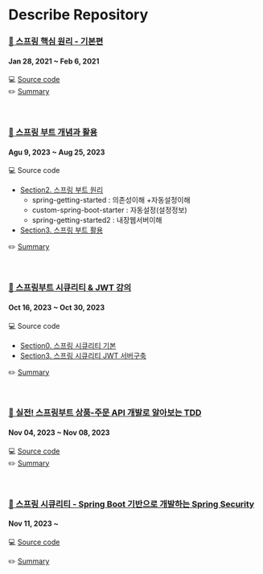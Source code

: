 # Describe Repository
### [🔗 스프링 핵심 원리 - 기본편 ](https://www.inflearn.com/course/%EC%8A%A4%ED%94%84%EB%A7%81-%ED%95%B5%EC%8B%AC-%EC%9B%90%EB%A6%AC-%EA%B8%B0%EB%B3%B8%ED%8E%B8) 
#### Jan 28, 2021 ~ Feb 6, 2021
💻 [Source code](https://github.com/eunsolJo/spring-study/tree/master/core) <br>
✏️ [Summary](https://golden-age-825.notion.site/01968ec65e6e41788eadbe4714c9dc0a?pvs=4)

<br>

### [🔗 스프링 부트 개념과 활용](https://www.inflearn.com/course/%EC%8A%A4%ED%94%84%EB%A7%81%EB%B6%80%ED%8A%B8/dashboard) 
#### Agu 9, 2023 ~ Aug 25, 2023
💻 Source code <br>
- [Section2. 스프링 부트 원리](https://github.com/eunsolJo/spring-study/tree/master/concept-of-spring-boot)
    - spring-getting-started : 의존성이해 +자동설정이해
    - custom-spring-boot-starter : 자동설정(설정정보)
    - spring-getting-started2 : 내장웹서버이해
- [Section3. 스프링 부트 활용](https://github.com/eunsolJo/spring-study/tree/master/use-spring-boot)

✏️ [Summary](https://golden-age-825.notion.site/706a63fcd1874b9fb57a241051d06d04?pvs=4)

<br>

### [🔗 스프링부트 시큐리티 & JWT 강의](https://www.inflearn.com/course/%EC%8A%A4%ED%94%84%EB%A7%81%EB%B6%80%ED%8A%B8-%EC%8B%9C%ED%81%90%EB%A6%AC%ED%8B%B0) 
#### Oct 16, 2023 ~ Oct 30, 2023
💻 Source code <br>
- [Section0. 스프링 시큐리티 기본](https://github.com/eunsolJo/spring-study/tree/master/spring-security-1)
- [Section3. 스프링 시큐리티 JWT 서버구축](https://github.com/eunsolJo/spring-study/tree/master/jwt)

✏️ [Summary](https://golden-age-825.notion.site/JWT-921ca43839104087868006c6ff288036?pvs=4)

<br>

### [🔗 실전! 스프링부트 상품-주문 API 개발로 알아보는 TDD](https://www.inflearn.com/course/%EC%8A%A4%ED%94%84%EB%A7%81%EB%B6%80%ED%8A%B8-%EC%8B%A4%EC%A0%84-%EC%83%81%ED%92%88%EC%A3%BC%EB%AC%B8-tdd/dashboard)
#### Nov 04, 2023 ~ Nov 08, 2023
💻 [Source code](https://github.com/eunsolJo/spring-study/tree/master/tdd-demo) <br>
✏️ [Summary](https://golden-age-825.notion.site/TDD-cca485228f2b478cab3755d712d3c472?pvs=4)


<br>

### [🔗 스프링 시큐리티 - Spring Boot 기반으로 개발하는 Spring Security](https://www.inflearn.com/course/%EC%BD%94%EC%96%B4-%EC%8A%A4%ED%94%84%EB%A7%81-%EC%8B%9C%ED%81%90%EB%A6%AC%ED%8B%B0/dashboard) 
#### Nov 11, 2023 ~ 
💻 [Source code](https://github.com/eunsolJo/spring-study/tree/master/basicsecurity) <br>

✏️ [Summary](https://golden-age-825.notion.site/Spring-Boot-Spring-Security-5c011cb577f74c729cd4a31caadcdbed?pvs=4)